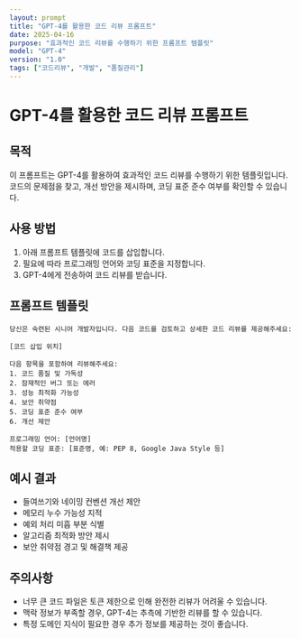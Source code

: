```yaml
---
layout: prompt
title: "GPT-4를 활용한 코드 리뷰 프롬프트"
date: 2025-04-16
purpose: "효과적인 코드 리뷰를 수행하기 위한 프롬프트 템플릿"
model: "GPT-4"
version: "1.0"
tags: ["코드리뷰", "개발", "품질관리"]
---
```


# GPT-4를 활용한 코드 리뷰 프롬프트

## 목적
이 프롬프트는 GPT-4를 활용하여 효과적인 코드 리뷰를 수행하기 위한 템플릿입니다. 코드의 문제점을 찾고, 개선 방안을 제시하며, 코딩 표준 준수 여부를 확인할 수 있습니다.

## 사용 방법
1. 아래 프롬프트 템플릿에 코드를 삽입합니다.
2. 필요에 따라 프로그래밍 언어와 코딩 표준을 지정합니다.
3. GPT-4에게 전송하여 코드 리뷰를 받습니다.

## 프롬프트 템플릿

```
당신은 숙련된 시니어 개발자입니다. 다음 코드를 검토하고 상세한 코드 리뷰를 제공해주세요:

[코드 삽입 위치]

다음 항목을 포함하여 리뷰해주세요:
1. 코드 품질 및 가독성
2. 잠재적인 버그 또는 에러
3. 성능 최적화 가능성
4. 보안 취약점
5. 코딩 표준 준수 여부
6. 개선 제안

프로그래밍 언어: [언어명]
적용할 코딩 표준: [표준명, 예: PEP 8, Google Java Style 등]
```

## 예시 결과
- 들여쓰기와 네이밍 컨벤션 개선 제안
- 메모리 누수 가능성 지적
- 예외 처리 미흡 부분 식별
- 알고리즘 최적화 방안 제시
- 보안 취약점 경고 및 해결책 제공

## 주의사항
- 너무 큰 코드 파일은 토큰 제한으로 인해 완전한 리뷰가 어려울 수 있습니다.
- 맥락 정보가 부족할 경우, GPT-4는 추측에 기반한 리뷰를 할 수 있습니다.
- 특정 도메인 지식이 필요한 경우 추가 정보를 제공하는 것이 좋습니다.